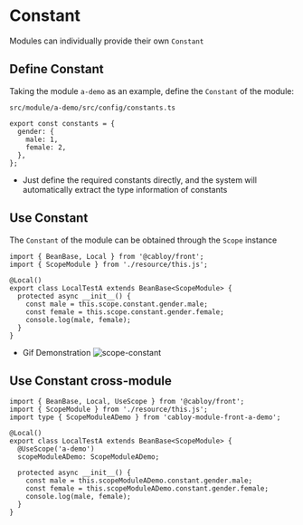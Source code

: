 # Constant

Modules can individually provide their own `Constant`

## Define Constant

Taking the module `a-demo` as an example, define the `Constant` of the module:

`src/module/a-demo/src/config/constants.ts`

```typescript{2-5}
export const constants = {
  gender: {
    male: 1,
    female: 2,
  },
};
```

- Just define the required constants directly, and the system will automatically extract the type information of constants

## Use Constant

The `Constant` of the module can be obtained through the `Scope` instance

```typescript{7-9}
import { BeanBase, Local } from '@cabloy/front';
import { ScopeModule } from './resource/this.js';

@Local()
export class LocalTestA extends BeanBase<ScopeModule> {
  protected async __init__() {
    const male = this.scope.constant.gender.male;
    const female = this.scope.constant.gender.female;
    console.log(male, female);
  }
}
```

- Gif Demonstration
  ![scope-constant](https://cabloy-1258265067.cos.ap-shanghai.myqcloud.com/image/scope-constant.gif)

## Use Constant cross-module

```typescript{3,7-8,11-13}
import { BeanBase, Local, UseScope } from '@cabloy/front';
import { ScopeModule } from './resource/this.js';
import type { ScopeModuleADemo } from 'cabloy-module-front-a-demo';

@Local()
export class LocalTestA extends BeanBase<ScopeModule> {
  @UseScope('a-demo')
  scopeModuleADemo: ScopeModuleADemo;

  protected async __init__() {
    const male = this.scopeModuleADemo.constant.gender.male;
    const female = this.scopeModuleADemo.constant.gender.female;
    console.log(male, female);
  }
}
```
